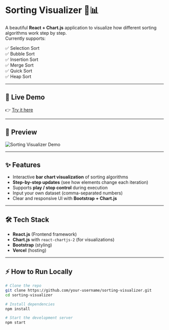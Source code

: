 # Sorting Visualizer 🎨📊

A beautiful **React + Chart.js** application to visualize how different sorting algorithms work step by step.  
Currently supports:  

✅ Selection Sort  
✅ Bubble Sort  
✅ Insertion Sort  
✅ Merge Sort  
✅ Quick Sort  
✅ Heap Sort  

---

## 🚀 Live Demo
👉 [Try it here](https://sorting-visuals-kappa.vercel.app/)

---

## 📸 Preview
![Sorting Visualizer Demo](demo.gif)

---

## ✨ Features
- Interactive **bar chart visualization** of sorting algorithms  
- **Step-by-step updates** (see how elements change each iteration)  
- Supports **play / stop control** during execution  
- Input your own dataset (comma-separated numbers)  
- Clear and responsive UI with **Bootstrap + Chart.js**  

---

## 🛠️ Tech Stack
- **React.js** (Frontend framework)  
- **Chart.js** with `react-chartjs-2` (for visualizations)  
- **Bootstrap** (styling)  
- **Vercel** (hosting)  

---

## ⚡ How to Run Locally

```bash
# Clone the repo
git clone https://github.com/your-username/sorting-visualizer.git
cd sorting-visualizer

# Install dependencies
npm install

# Start the development server
npm start
